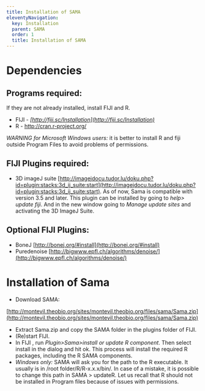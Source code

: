 ```yaml
---
title: Installation of SAMA
eleventyNavigation:
  key: Installation
  parent: SAMA
  order: 1
  title: Installation of SAMA
---
```


# Dependencies

## Programs required:

If they are not already installed, install FIJI and R.

*   FIJI - *[http://fiji.sc/Installation](http://fiji.sc/Installation)*
*   R - [<u>http://cran.r-project.org/</u>](http://cran.r-project.org/)

*WARNING for Microsoft Windows users:* it is better to install R and fiji outside Program Files to avoid problems of permissions.

## FIJI Plugins required:

*   3D imageJ suite [http://imagejdocu.tudor.lu/doku.php?id=plugin:stacks:3d_ij_suite:start](http://imagejdocu.tudor.lu/doku.php?id=plugin:stacks:3d_ij_suite:start). 
As of now, Sama is compatible with version 3.5 and later.
This plugin can be installed by going to _help> update fiji_. And in the new window going to _Manage update sites_ and activating the 3D ImageJ Suite.

## Optional FIJI Plugins:

*   BoneJ [http://bonej.org/#install](http://bonej.org/#install)
*   Puredenoise [http://bigwww.epfl.ch/algorithms/denoise/](http://bigwww.epfl.ch/algorithms/denoise/)

# Installation of Sama

*   Download SAMA:

[http://montevil.theobio.org/sites/montevil.theobio.org/files/sama/Sama.zip](http://montevil.theobio.org/sites/montevil.theobio.org/files/sama/Sama.zip)

*   Extract Sama.zip and copy the SAMA folder in the plugins folder of FIJI.
*   (Re)start FIJI.
*   In FIJI , run _Plugin>Sama>install or update R component_. Then select install in the dialog and hit ok. This process will install the required R packages, including the R SAMA components.
*   *Windows only:* SAMA will ask you for the path to the R executable. It usually is in /root folder/R/R-x.x.x/bin/. In case of a mistake, it is possible to change this path in SAMA > updateR. Let us recall that R should not be installed in Program files because of issues with permissions.

